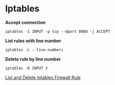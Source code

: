 # Iptables

**Accept connection**

```
iptables -I INPUT -p tcp --dport 8080 -j ACCEPT
```

**List rules with line number**

```
iptables -L --line-numbers
```

**Delete rule by line number**

```
iptables -D INPUT 3
```

[List and Delete Iptables Firewall Rule](https://www.digitalocean.com/community/tutorials/how-to-list-and-delete-iptables-firewall-rules)
